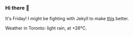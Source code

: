 ### Hi there :wave:

It's Friday! I might be fighting with Jekyll to make [this](https://swissclubtoronto.ca) better.

Weather in Toronto: light rain, at +26°C.
